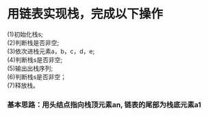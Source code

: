 # 用链表实现栈，完成以下操作
(1)初始化栈s;  
(2)判断栈是否非空;  
(3)依次进栈元素a，b，c，d，e;  
(4)判断栈s是否非空;  
(5)输出出栈序列;  
(6)判断栈s是否非空；  
(7)释放栈。 
### 基本思路：用头结点指向栈顶元素an, 链表的尾部为栈底元素a1

